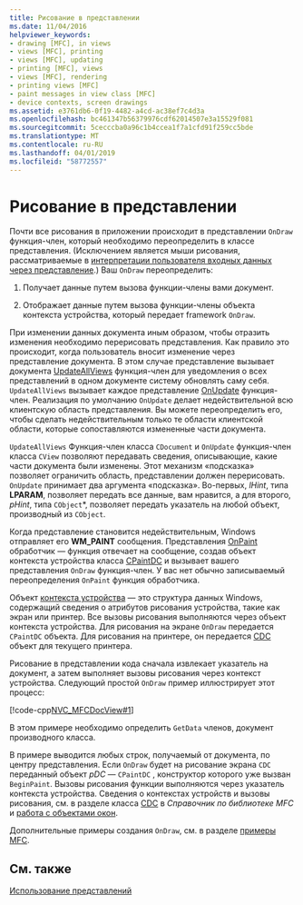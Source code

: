 ```yaml
---
title: Рисование в представлении
ms.date: 11/04/2016
helpviewer_keywords:
- drawing [MFC], in views
- views [MFC], printing
- views [MFC], updating
- printing [MFC], views
- views [MFC], rendering
- printing views [MFC]
- paint messages in view class [MFC]
- device contexts, screen drawings
ms.assetid: e3761db6-0f19-4482-a4cd-ac38ef7c4d3a
ms.openlocfilehash: bc461347b56379976cdf62014507e3a15529f081
ms.sourcegitcommit: 5cecccba0a96c1b4ccea1f7a1cfd91f259cc5bde
ms.translationtype: MT
ms.contentlocale: ru-RU
ms.lasthandoff: 04/01/2019
ms.locfileid: "58772557"
---
```

# <a name="drawing-in-a-view"></a>Рисование в представлении

Почти все рисования в приложении происходит в представлении `OnDraw` функция-член, который необходимо переопределить в классе представления. (Исключением является мыши рисования, рассматриваемые в [интерпретации пользователя входных данных через представление](../mfc/interpreting-user-input-through-a-view.md).) Ваш `OnDraw` переопределить:

1. Получает данные путем вызова функции-члены вами документ.

1. Отображает данные путем вызова функции-члены объекта контекста устройства, который передает framework `OnDraw`.

При изменении данных документа иным образом, чтобы отразить изменения необходимо перерисовать представления. Как правило это происходит, когда пользователь вносит изменение через представление документа. В этом случае представление вызывает документа [UpdateAllViews](../mfc/reference/cdocument-class.md#updateallviews) функция-член для уведомления о всех представлений в одном документе систему обновлять саму себя. `UpdateAllViews` вызывает каждое представление [OnUpdate](../mfc/reference/cview-class.md#onupdate) функция-член. Реализация по умолчанию `OnUpdate` делает недействительной всю клиентскую область представления. Вы можете переопределить его, чтобы сделать недействительным только те области клиентской области, которые сопоставляются измененные части документа.

`UpdateAllViews` Функция-член класса `CDocument` и `OnUpdate` функция-член класса `CView` позволяют передавать сведения, описывающие, какие части документа были изменены. Этот механизм «подсказка» позволяет ограничить область, представлении должен перерисовать. `OnUpdate` принимает два аргумента «подсказка». Во-первых, *lHint*, типа **LPARAM**, позволяет передать все данные, вам нравится, а для второго, *pHint*, типа `CObject`*, позволяет передать указатель на любой объект, производный из `CObject`.

Когда представление становится недействительным, Windows отправляет его **WM_PAINT** сообщения. Представления [OnPaint](../mfc/reference/cwnd-class.md#onpaint) обработчик — функция отвечает на сообщение, создав объект контекста устройства класса [CPaintDC](../mfc/reference/cpaintdc-class.md) и вызывает вашего представления `OnDraw` функция-член. У вас нет обычно записываемый переопределения `OnPaint` функция обработчика.

Объект [контекста устройства](../mfc/device-contexts.md) — это структура данных Windows, содержащий сведения о атрибутов рисования устройства, такие как экран или принтер. Все вызовы рисования выполняются через объект контекста устройства. Для рисования на экране `OnDraw` передается `CPaintDC` объекта. Для рисования на принтере, он передается [CDC](../mfc/reference/cdc-class.md) объект для текущего принтера.

Рисование в представлении кода сначала извлекает указатель на документ, а затем выполняет вызовы рисования через контекст устройства. Следующий простой `OnDraw` пример иллюстрирует этот процесс:

[!code-cpp[NVC_MFCDocView#1](../mfc/codesnippet/cpp/drawing-in-a-view_1.cpp)]

В этом примере необходимо определить `GetData` членов, документ производного класса.

В примере выводится любых строк, получаемый от документа, по центру представления. Если `OnDraw` будет на рисование экрана `CDC` переданный объект *pDC* — `CPaintDC` , конструктор которого уже вызван `BeginPaint`. Вызовы рисования функции выполняются через указатель контекста устройства. Сведения о контекстах устройств и вызовы рисования, см. в разделе класса [CDC](../mfc/reference/cdc-class.md) в *Справочник по библиотеке MFC* и [работа с объектами окон](../mfc/working-with-window-objects.md).

Дополнительные примеры создания `OnDraw`, см. в разделе [примеры MFC](../overview/visual-cpp-samples.md).

## <a name="see-also"></a>См. также

[Использование представлений](../mfc/using-views.md)
